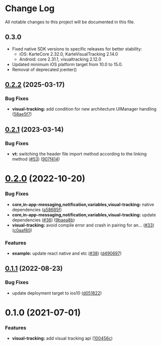 # Change Log

All notable changes to this project will be documented in this file.

## 0.3.0

- Fixed native SDK versions to specific releases for better stability:
  - iOS: KarteCore 2.32.0, KarteVisualTracking 2.14.0
  - Android: core 2.31.1, visualtracking 2.12.0
- Updated minimum iOS platform target from 10.0 to 15.0.
- Removal of deprecated jcenter()


## [0.2.2](https://github.com/plaidev/karte-react-native/compare/@react-native-karte/visual-tracking@0.2.1...@react-native-karte/visual-tracking@0.2.2) (2025-03-17)


### Bug Fixes

* **visual-tracking:** add condition for new architecture UIManager handling ([58ae5f7](https://github.com/plaidev/karte-react-native/commit/58ae5f7c4c3d1d1eadac22e06c2a0d533729a8e4))





## [0.2.1](https://github.com/plaidev/karte-react-native/compare/@react-native-karte/visual-tracking@0.2.0...@react-native-karte/visual-tracking@0.2.1) (2023-03-14)


### Bug Fixes

* **vt:** switching the header file import method according to the linking method ([#53](https://github.com/plaidev/karte-react-native/issues/53)) ([907f414](https://github.com/plaidev/karte-react-native/commit/907f414b322c3c74b7d1bc308bb98aae8994fd83))





# [0.2.0](https://github.com/plaidev/karte-react-native/compare/@react-native-karte/visual-tracking@0.1.1...@react-native-karte/visual-tracking@0.2.0) (2022-10-20)


### Bug Fixes

* **core,in-app-messaging,notification,variables,visual-tracking:** native dependencies ([a58685f](https://github.com/plaidev/karte-react-native/commit/a58685f2f8c4da0f0209d8c1807fe549a9388826))
* **core,in-app-messaging,notification,variables,visual-tracking:** update dependencies ([#36](https://github.com/plaidev/karte-react-native/issues/36)) ([9baea8b](https://github.com/plaidev/karte-react-native/commit/9baea8bb5b658c77fd1b4eb8b554a833d2156f33))
* **visual-tracking:** avoid compile error and crash in pairing for an… ([#33](https://github.com/plaidev/karte-react-native/issues/33)) ([c0aaf80](https://github.com/plaidev/karte-react-native/commit/c0aaf8044540ebf4af28d741fe2e278249264bd5))


### Features

* **example:** update react native and etc ([#38](https://github.com/plaidev/karte-react-native/issues/38)) ([d490697](https://github.com/plaidev/karte-react-native/commit/d490697bb1829d6be2df0c1f6a670829e5556e5a))





## [0.1.1](https://github.com/plaidev/karte-react-native/compare/@react-native-karte/visual-tracking@0.1.0...@react-native-karte/visual-tracking@0.1.1) (2022-08-23)


### Bug Fixes

* update deployment target to ios10 ([d051822](https://github.com/plaidev/karte-react-native/commit/d051822d24b5441f894b83abc6d22dcfcf689946))





# 0.1.0 (2021-07-01)


### Features

* **visual-tracking:** add visual tracking api ([100456c](https://github.com/plaidev/karte-react-native/commit/100456c3d60cdd34b3a1079b20185eafa3b3a416))
